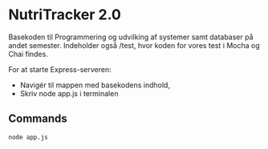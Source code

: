 
# NutriTracker 2.0

Basekoden til Programmering og udvilking af systemer samt databaser på andet semester. 
Indeholder også /test, hvor koden for vores test i Mocha og Chai findes.

For at starte Express-serveren:
+ Navigér til mappen med basekodens indhold,
+ Skriv node app.js i terminalen

## Commands
```
node app.js
```
